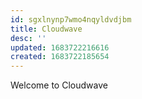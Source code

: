 ```yaml
---
id: sgxlnynp7wmo4nqyldvdjbm
title: Cloudwave
desc: ''
updated: 1683722216616
created: 1683722185654
---
```



Welcome to Cloudwave